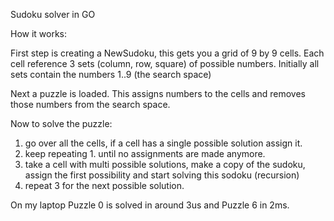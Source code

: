 Sudoku solver in GO


How it works:

First step is creating a NewSudoku, this gets you a grid of 9 by 9 cells. 
Each cell reference 3 sets (column, row, square) of possible numbers.
Initially all sets contain the numbers 1..9 (the search space)

Next a puzzle is loaded. 
This assigns numbers to the cells and removes those numbers from the search space.

Now to solve the puzzle:
1. go over all the cells, if a cell has a single possible solution assign it.
2. keep repeating 1. until no assignments are made anymore.
3. take a cell with multi possible solutions, make a copy of the sudoku,
assign the first possibility and start solving this sodoku (recursion)
4. repeat 3 for the next possible solution.

On my laptop Puzzle 0 is solved in around 3us and Puzzle 6 in 2ms.

